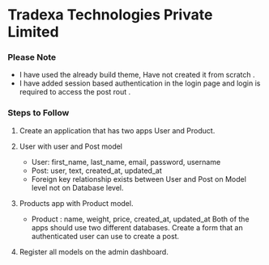 # Tradexa Technologies Private Limited

### Please Note 
* I have used the already build theme, Have not created it from scratch .
* I have added session based authentication in the login page and login is required to access the post rout .

### Steps to Follow
1. Create an application that has two apps User and Product.
2. User with user and Post model
    - User: first_name, last_name, email, password, username
    - Post: user, text, created_at, updated_at 
    - Foreign key relationship exists between User and Post on Model level not on Database level. 

3. Products app with Product model. 
    - Product : name, weight, price, created_at, updated_at Both of the apps should use two different databases. Create a form that   an authenticated user can use to create a post.

4. Register all models on the admin dashboard.

